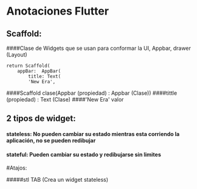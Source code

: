 # Anotaciones Flutter

## Scaffold: 

####Clase de Widgets que se usan para conformar la UI, Appbar, drawer (Layout)

    return Scaffold( 
        appBar:  AppBar( 
            title: Text(
            'New Era',

####Scaffold clase(Appbar (propiedad) : Appbar (Clase))
####tittle (propiedad) : Text (Clase)
####'New Era' valor
          

          

## 2 tipos de widget: 

#### stateless: No pueden cambiar su estado mientras esta corriendo la aplicación, no se pueden redibujar

#### stateful: Pueden cambiar su estado y redibujarse sin limites



#Atajos: 

#####stl TAB (Crea un widget stateless)


